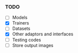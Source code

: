 ### TODO
- [ ] Models
- [x] Trainers
- [ ] Datasets
- [x] Other adaptors and interfaces
- [ ] Testing codes
- [ ] Store output images
